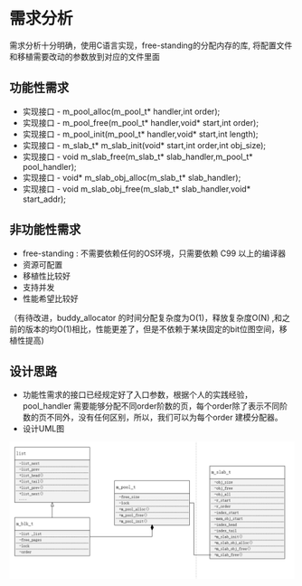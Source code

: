 # 需求分析

需求分析十分明确，使用C语言实现，free-standing的分配内存的库, 将配置文件和移植需要改动的参数放到对应的文件里面

## 功能性需求

- 实现接口 - m_pool_alloc(m_pool_t* handler,int order);
- 实现接口 - m_pool_free(m_pool_t* handler,void* start,int order);
- 实现接口 - m_pool_init(m_pool_t* handler,void* start,int length);
- 实现接口 - m_slab_t* m_slab_init(void* start,int order,int obj_size);
- 实现接口 - void m_slab_free(m_slab_t* slab_handler,m_pool_t* pool_handler);
- 实现接口 - void*  m_slab_obj_alloc(m_slab_t* slab_handler);
- 实现接口 - void m_slab_obj_free(m_slab_t* slab_handler,void* start_addr);

## 非功能性需求

- free-standing : 不需要依赖任何的OS环境，只需要依赖 C99 以上的编译器
- 资源可配置
- 移植性比较好
- 支持并发
- 性能希望比较好

（有待改进，buddy_allocator 的时间分配复杂度为O(1)，释放复杂度O(N) ,和之前的版本的均O(1)相比，性能更差了，但是不依赖于某块固定的bit位图空间，移植性提高)

## 设计思路

- 功能性需求的接口已经规定好了入口参数，根据个人的实践经验，pool_handler 需要能够分配不同order阶数的页，每个order除了表示不同阶数的页不同外，没有任何区别，所以，我们可以为每个order 建模分配器。
- 设计UML图

![uml_design](../pic/design_uml.png)

